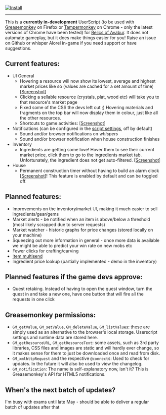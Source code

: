 [![Install](https://raw.githubusercontent.com/Alorel/avabur-improved/master/res/img/install.png)](https://github.com/Alorel/avabur-improved/raw/master/avabur-improved.user.js)


----------


This is a **currently in-development** UserScript (to be used with
[Greasemonkey](https://addons.mozilla.org/en-US/firefox/addon/greasemonkey/) on Firefox or
[Tampermonkey](https://chrome.google.com/webstore/detail/tampermonkey/dhdgffkkebhmkfjojejmpbldmpobfkfo?hl=en) on
Chrome - only the latest versions of Chrome have been tested) for
[Relics of Avabur](http://www.avabur.com/?ref=12345). It does not automate gameplay, but it does make things easier
for you! Raise an issue on Github or whisper Alorel in-game if you need support or have suggestions.

## Current features:

 - UI General
	 - Hovering a resource will now show its lowest, average and highest market prices like so (values are cached
	 for a set amount of time) [[Screenshot](https://github.com/Alorel/avabur-improved/blob/master/screenshots/scr-market-tooltips.png)]
	 - Clicking a sellable resource (crystals, plat, wood etc) will take you to that resource's market page
	 - Fixed some of the CSS the devs left out ;) Hovering materials and fragments on the top bar will now display
	 them in colour, just like all the other resources.
	 - Shortcuts to game activities: [[Screenshot](https://github.com/Alorel/avabur-improved/blob/master/screenshots/scr-shortcuts.png)]
 - Notifications (can be configured in the [script settings](https://github.com/Alorel/avabur-improved/blob/master/screenshots/gi-settings.png), off by default)
     - Sound and/or browser notifications on *whispers*
     - Sound and/or browser notification when house construction finishes
 - Inventory
     - Ingredients are getting some love! Hover them to see their current market price, click them to go to the
     ingredients market tab. Unfortunately, the ingredient does not get auto-filtered. [[Screenshot](https://github.com/Alorel/avabur-improved/blob/master/screenshots/scr-fish-fin.png)]
 - House
     - Permanent construction timer without having to build an alarm clock
     [[Screenshot](https://github.com/Alorel/avabur-improved/blob/master/screenshots/permanent-house-timer.png)]! This
     feature is enabled by default and can be toggled off.

## Planned features:

 - Improvements on the inventory/market UI, making it much easier to sell ingredients/gear/gems
 - Market alerts - be notified when an item is above/below a threshold (most likely scrapped due to server requests)
 - Market watcher - historic graphs for price changes (stored locally on your machine)
 - Squeezing out more information in general - once more data is available we might be able to predict your win rate on new mobs etc
 - Fewer clicks for crafting/carving
 - [Item multisend](https://github.com/Alorel/avabur-improved/blob/develop/user-suggestions/item-multisend.txt)
 - Ingredient price lookup (partially implemented - demo in the inventory)

## Planned features if the game devs approve:

 - Quest retaking. Instead of having to open the quest window, turn the quest in and take a new one, have one button that will fire all the requests in one click

## Greasemonkey permissions:

 - `GM_getValue`, `GM_setValue`, `GM_deleteValue`, `GM_listValues`:  these are simply used as an alternative to
 the browser's local storage. Userscript settings and runtime data are stored here.
 - `GM_getResourceURL`, `GM_getResourceText`:  some assets, such as 3rd party libraries, CSS files and images are
 static and will hardly ever change, so it makes sense for them to just be downloaded once and read from disk.
 - `GM_xmlhttpRequest` and the respective `@connect`s: Used to check for updates. In the future it will also be used to
 view the changelog.
 - `GM_notification`: The name is self-explanatory now, isn't it? This is Greasemonkey's API for HTML5 notifications.

## When's the next batch of updates?
I'm busy with exams until late May - should be able to deliver a regular batch of updates after that
